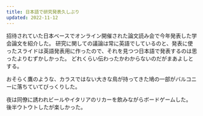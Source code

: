 ```yaml
---
title: 日本語で研究発表久しぶり
updated: 2022-11-12
---
```


招待されていた日本ベースでオンライン開催された論文読み会で今年発表した学会論文を紹介した。
研究に関しての議論は常に英語でしているのと、発表に使ったスライドは英語発表用に作ったので、それを見つつ日本語で発表するのは思ったよりむずかしかった。
どれくらい伝わったかわからないのだがまあよしとする。

おそらく鷹のような、カラスではない大きな鳥が持ってきた鳩の一部がバルコニーに落ちていてびっくりした。

夜は同僚に誘われビールやイタリアのリカーを飲みながらボードゲームした。
後半ウトウトしたが楽しかった。
